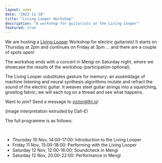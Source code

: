 ```yaml
---
layout: news
date: "2022-11-10"
title: "Living Looper Workshop"
description: "A workshop for guitarists on the Living Looper"
featured: true
---
```


<script>
  import CaptionedImage from "../../components/Images/CaptionedImage.svelte"
</script>


<CaptionedImage
  src="news/livinglooper.jpg"
  alt="An AI generated interpretation of the Living Looper."
  caption="Intelligent Instruments Lab are giving a workshop on the Living Looper."/>

We are hosting a <a href="/research/livinglooper">Living Looper</a> Workshop for electric guitarists! It  starts on Thursday at 2pm and continues on Friday at 3pm ... and there are a couple of spots open! 

The workshop ends with a concert in Mengi on Saturday night, where we showcase the results of the workshop (participation optional). 

The Living Looper substitutes gesture for memory: an assemblage of machine listening and neural synthesis algorithms mutate and refract the sound of the electric guitar. It weaves steel guitar strings into a squelching, growling fabric; we will each tug on a thread and see what happens.

Want to join? Send a message to victor@lhi.is!

(image interpretation extruded by Dall-E)

The full programme is as follows:

<br>

<ul>
  <li>Thursday 10 Nov, 14:00-17:00: Introduction to the Living Looper</li>
  <li>Friday 11 Nov, 15:00-18:00: Performing with the Living Looper</li>
  <li>Saturday 12 Nov, 12:00-16:00: Soundcheck in Mengi</li>
  <li>Saturday 12 Nov, 20:00-22:00: Performance in Mengi</li>
</ul>

<br>
